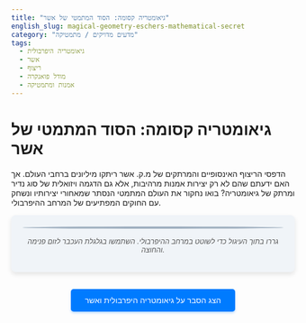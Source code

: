 ```yaml
---
title: "גיאומטריה קסומה: הסוד המתמטי של אשר"
english_slug: magical-geometry-eschers-mathematical-secret
category: "מדעים מדויקים / מתמטיקה"
tags:
  - גיאומטריה היפרבולית
  - אשר
  - ריצוף
  - מודל פואנקרה
  - אמנות ומתמטיקה
---
```

# גיאומטריה קסומה: הסוד המתמטי של אשר

הדפסי הריצוף האינסופיים והמרתקים של מ.ק. אשר ריתקו מיליונים ברחבי העולם. אך האם ידעתם שהם לא רק יצירות אמנות מרהיבות, אלא גם הדגמה ויזואלית של סוג נדיר ומרתק של גיאומטריה? בואו נחקור את העולם המתמטי הנסתר שמאחורי יצירותיו ונשחק עם החוקים המפתיעים של המרחב ההיפרבולי.

<div id="app-container">
    <canvas id="poincareCanvas"></canvas>
    <p id="canvas-instructions">גררו בתוך העיגול כדי לשוטט במרחב ההיפרבולי. השתמשו בגלגלת העכבר לזום פנימה והחוצה.</p>
</div>

<style>
    /* סגנונות כלליים לקונטיינר ולכפתור */
    #app-container {
        text-align: center;
        margin-bottom: 30px;
        padding: 20px;
        background-color: #f0f4f8; /* Light blue background */
        border-radius: 8px;
        box-shadow: 0 4px 8px rgba(0, 0, 0, 0.1);
    }

    #poincareCanvas {
        border: 2px solid #a0b0c0; /* Subtle border */
        border-radius: 50%; /* Make canvas look like a disk outline */
        background-color: #ffffff; /* White background for the disk */
        box-shadow: inset 0 0 10px rgba(0,0,0,0.1); /* Inner shadow */
        display: block; /* Center the canvas */
        margin: 0 auto 15px auto;
        cursor: grab; /* Default cursor */
    }

    #poincareCanvas:active {
         cursor: grabbing; /* Cursor when dragging */
    }

    #canvas-instructions {
        font-style: italic;
        color: #555;
        margin-top: 10px;
        font-size: 0.9em;
    }

    #toggleExplanation {
        display: block;
        margin: 20px auto;
        padding: 12px 25px;
        font-size: 1em;
        color: #fff;
        background-color: #007bff; /* Primary blue */
        border: none;
        border-radius: 5px;
        cursor: pointer;
        transition: background-color 0.3s ease;
        box-shadow: 0 2px 4px rgba(0, 123, 255, 0.3);
    }

    #toggleExplanation:hover {
        background-color: #0056b3; /* Darker blue on hover */
    }

    #explanation {
        margin-top: 30px;
        padding: 20px;
        border: 1px solid #d0d0d0;
        background-color: #ffffff;
        border-radius: 8px;
        box-shadow: 0 4px 8px rgba(0, 0, 0, 0.1);
        display: none; /* Initially hidden */
        text-align: right; /* Adjust text alignment if needed */
        line-height: 1.7;
        font-family: 'Arial', sans-serif; /* Better font */
        color: #333; /* Darker text color */
    }

    #explanation h2 {
        margin-top: 0;
        margin-bottom: 15px;
        border-bottom: 2px solid #007bff; /* Blue accent */
        padding-bottom: 10px;
        color: #007bff; /* Blue heading */
        font-size: 1.8em;
    }

    #explanation p, #explanation li {
        margin-bottom: 15px;
        font-size: 1.1em;
    }

    #explanation strong {
        color: #0056b3; /* Darker blue for emphasis */
    }
</style>

<button id="toggleExplanation">הצג הסבר על גיאומטריה היפרבולית ואשר</button>

<div id="explanation">
    <h2>הסבר: מסע אל המרחב ההיפרבולי דרך העיניים של אשר</h2>

    <p>ברוב חיינו, אנו פועלים תחת ההנחות של <strong>גיאומטריה אוקלידית</strong> – הגיאומטריה ה"שטוחה" והמוכרת לנו מכדור הארץ (במבט מקומי). בגיאומטריה הזו, ישרים מקבילים לעולם לא ייפגשו, וסכום הזוויות בכל משולש הוא בדיוק 180 מעלות.</p>

    <p>אבל דמיינו לרגע עולם שונה לחלוטין. עולם שבו דרך נקודה אחת מחוץ לישר, עוברים <em>אינסוף</em> ישרים שמקבילים לו! זהו אחד המאפיינים המסקרנים של <strong>גיאומטריה היפרבולית</strong>. בעולם כזה, משולשים מתנהגים אחרת: סכום הזוויות שלהם תמיד <em>קטן</em> מ-180 מעלות, והצורות מתכווצות ככל שמתרחקים ממרכז מסוים, למרות שגודלן ה"אמיתי" (היפרבולי) נשאר זהה.</p>

    <p>קשה לדמיין מרחב היפרבולי באופן ישיר. לכן, מתמטיקאים משתמשים ב<strong>מודלים</strong> – ייצוגים של המרחב ההיפרבולי על משטחים שאנו יכולים לדמיין (כמו מישור אוקלידי). המודל שתראו כאן הוא <strong>מודל דיסק פואנקרה</strong>. במודל זה, המרחב ההיפרבולי הוא החלק הפנימי של עיגול (דיסק). ה"קווים הישרים" ההיפרבוליים מיוצגים על ידי קשתות מעגלים או קטרים החוצים את שפת הדיסק בזווית ישרה. הקסם נוצר מכך שהמרחק בין נקודות בתוך הדיסק מוגדר באופן מיוחד – הוא גדל באופן דרמטי ככל שמתקרבים לשוליים. מבחינה היפרבולית, השוליים נמצאים במרחק אינסופי!</p>

    <p>התוצאה החזותית של הגדרת המרחק הזו היא שצורות בגודל היפרבולי קבוע נראות לנו (בעיניים אוקלידיות) קטנות יותר ויותר ככל שהן מתקרבות לשפת הדיסק. זה מאפשר "לדחוס" אינסוף עותקים של צורה נתונה לתוך הדיסק, במה שנקרא <strong>ריצוף היפרבולי</strong>. שלא כמו במישור האוקלידי, שבו רק ריצופים בסיסיים אפשריים (ריבועים, משולשים שווי צלעות, משושים משוכללים), במרחב היפרבולי ניתן לרצף את המישור באינסוף דרכים ועם אינסוף סוגים של מצולעים (וגם צורות מורכבות יותר!).</p>

    <p>האמן ההולנדי הגאון <strong>מ.ק. אשר (M.C. Escher)</strong> נתקל במושגים הללו דרך קשרים עם מתמטיקאים. למרות שלא היה מתמטיקאי פורמלי, הוא הבין את העיקרון הוויזואלי המדהים של התכווצות צורות לקראת הגבול האינסופי ואת האפשרויות הבלתי-נגמרות של ריצופים במרחב כזה. סדרת יצירותיו "מעגל גבולי" (Circle Limit), ובמיוחד 'מעגל גבולי III' עם הדגים ו-'מעגל גבולי IV' עם העטלפים, הן דוגמאות קלאסיות לריצופים היפרבוליים על דיסק פואנקרה. אשר יצר אותן באמצעות בנייה גיאומטרית אינטואיטיבית, והתוצאה היא לא פחות מקסומה – שילוב מושלם של אמנות, סימטריה ומתמטיקה עמוקה.</p>

    <p>הסימולציה שלפניכם מציגה דוגמה לריצוף היפרבולי בדיסק פואנקרה, בהשראת יצירותיו של אשר. הצורות (כאן מיוצגות על ידי דגים פשוטים) נראות קטנות יותר ככל שהן מתקרבות לקצה העיגול, למרות שגודלן ההיפרבולי זהה. גרירת העכבר בתוך הדיסק משנה את נקודת המבט שלכם במרחב ההיפרבולי ומאפשרת לכם לשוטט ולחקור את הריצוף האינסופי. שימוש בגלגלת העכבר מאפשר "להתקרב" או "להתרחק" מהריצוף.</p>

    <p>שחקו, חקרו, ונסו לדמיין את המרחב המוזר והיפה הזה שריתק את אשר ואת המתמטיקאים כאחד!</p>
</div>


<script>
    const canvas = document.getElementById('poincareCanvas');
    const ctx = canvas.getContext('2d');
    const toggleBtn = document.getElementById('toggleExplanation');
    const explanationDiv = document.getElementById('explanation');

    let width = 600;
    let height = 600;
    let radius = Math.min(width, height) / 2 - 10; // Radius of the Poincaré disk in pixels
    let centerX = width / 2;
    let centerY = height / 2;

    canvas.width = width;
    canvas.height = height;

    // Current "center" of the hyperbolic view within the Euclidean disk (complex number)
    // This represents the point in hyperbolic space that is currently at the Euclidean center (0,0)
    // We store this as a complex number {x, y} where x, y are coordinates in the Euclidean disk [-1, 1].
    let viewCenter = { x: 0, y: 0 }; // Initially, the hyperbolic origin is at the Euclidean center.

    // Zoom level (simplistic Euclidean scaling applied after hyperbolic transform)
    let zoom = 1.0;

    // Animation frame ID for render loop
    let animationFrameId = null;

    // --- Math Helpers for Poincaré Disk ---
    // Map Euclidean canvas coordinates (px, py) relative to canvas center, to complex number z within the disk
    function mapCanvasToDisk(px, py) {
        let rx = (px - centerX) / radius;
        let ry = (py - centerY) / radius;
        // Clamp to disk boundary if outside (optional, but good practice)
        let magSq = rx * rx + ry * ry;
        if (magSq > 1) {
             let mag = Math.sqrt(magSq);
             rx /= mag;
             ry /= mag;
        }
        return { x: rx, y: ry }; // Represents complex number rx + i*ry
    }

     // Map complex number z (disk coordinates [-1,1]) back to Euclidean canvas coordinates (px, py)
     // relative to canvas center.
     function mapDiskToCanvas(z) {
         let px = centerX + z.x * radius;
         let py = centerY + z.y * radius;
         return { x: px, y: py };
     }


     // Mobius transform M_a(z) = (z-a)/(1 - conj(a)*z)
     // This transform maps 'a' to 0. Used to bring a point 'z' into the frame centered at 'a'.
     // This is used to transform canonical tile positions into the current view frame (centered at viewCenter).
     // The inverse transform M_a^-1(z) = (z+a)/(1 + conj(a)*z) maps 0 to 'a'.
     // We need to transform the tile's canonical position `z_tile` using the inverse transform
     // that maps the current view center `viewCenter` to 0. This is T_{-viewCenter}(z_tile).
     // Let a = -viewCenter. We apply T_a(z) = (z+a)/(1 + conj(a)*z) to the tile's canonical position.
     function transformPointForView(z, currentViewCenter) {
         // Let a = -currentViewCenter
         let ax = -currentViewCenter.x;
         let ay = -currentViewCenter.y;
         let zx = z.x;
         let zy = z.y;

         // Calculate denominator: (1 + conj(a)*z)
         // conj(a) = (ax - i ay)
         // conj(a)*z = (ax - i ay)(zx + i zy) = (ax*zx + ay*zy) + i(ax*zy - ay*zx)
         let denR = 1 + (ax*zx + ay*zy);
         let denI = ax*zy - ay*zx;

         let denSq = denR*denR + denI*denI;

         if (denSq === 0) return {x: NaN, y: NaN}; // Should not happen unless viewCenter is exactly 1/|z|

         // Calculate numerator: (z + a)
         let numX = zx + ax;
         let numY = zy + ay;

         // Result (numX + i numY) / (denR + i denI)
         // = [(numX + i numY) * (denR - i denI)] / denSq
         // Real part: (numX * denR + numY * denI) / denSq
         // Imaginary part: (numY * denR - numX * denI) / denSq

         let resX = (numX * denR + numY * denI) / denSq;
         let resY = (numY * denR - numX * denI) / denSq;

         return { x: resX, y: resY };
     }

    // Hyperbolic scaling factor based on Euclidean position within the disk
    // Objects at Euclidean position z appear scaled by (1 - |z|^2) relative to their size at the origin
    function getHyperbolicScaleFactor(z) {
        let magSq = z.x * z.x + z.y * z.y;
        return Math.max(0, (1 - magSq) / (1 + magSq)); // Using the correct scaling factor (derivative of Mobius transform)
    }


    // --- Drawing Logic ---
    // Define base fish shape vertices and eye position in its canonical space (centered at origin, size ~0.3)
    const baseFishVertices = [
        { x: 0.25, y: 0 },   // Tail tip
        { x: 0.05, y: 0.08 },
        { x: -0.15, y: 0.08 }, // Body top
        { x: -0.3, y: 0 },   // Nose
        { x: -0.15, y: -0.08 }, // Body bottom
        { x: 0.05, y: -0.08 }
    ];
    const baseEyePos = { x: -0.2, y: 0.03 }; // Position relative to canonical origin

    // Function to draw a fish given its vertices (in Euclidean canvas coordinates) and colors
    function drawFish(vertices, eyePos, fillColor, strokeColor) {
        if (vertices.length < 3) return; // Need at least 3 vertices for a polygon

        ctx.fillStyle = fillColor;
        ctx.strokeStyle = strokeColor;
        ctx.lineWidth = 1.5;

        ctx.beginPath();
        ctx.moveTo(vertices[0].x, vertices[0].y);
        for (let i = 1; i < vertices.length; i++) {
            ctx.lineTo(vertices[i].x, vertices[i].y);
        }
        ctx.closePath();
        ctx.fill();
        ctx.stroke();

        // Draw eye as a circle
        if (eyePos) {
            ctx.fillStyle = 'black';
            ctx.beginPath();
            // Approximate the Euclidean size of the tile to scale the eye radius
            let avgScale = 0;
            if (vertices.length > 0) {
                let sumDistSq = 0;
                 let center = {x: 0, y: 0}; // Approximate Euclidean center of the shape on canvas
                 for(const v of vertices) { center.x += v.x; center.y += v.y; }
                 center.x /= vertices.length; center.y /= vertices.length;

                 for(const v of vertices) { sumDistSq += Math.pow(v.x - center.x, 2) + Math.pow(v.y - center.y, 2); }
                 // Use the average distance from center as a proxy for scale
                 let avgDist = Math.sqrt(sumDistSq / vertices.length);
                 avgScale = avgDist / (radius * 0.15); // Compare to base size
            }
            let eyeRadius = Math.max(1, Math.min(4, avgScale * 5)); // Scale eye radius, clamped
            ctx.arc(eyePos.x, eyePos.y, eyeRadius, 0, Math.PI * 2);
            ctx.fill();
        }
    }

    // Store tile definitions: { canonicalPos, colorIndex, rotation }
    let tilesToDraw = [];

    // Function to generate tile positions based on a grid in hyperbolic space
    function generateInitialTiling() {
        tilesToDraw = [];
        const colors = ['#ff6666', '#66b266', '#6666ff', '#ffcc66']; // Fish colors (Red, Green, Blue, Yellow-ish)
        const strokeColor = '#333'; // Outline color

        const hStep = 0.6; // Hyperbolic distance step between rings
        const maxRings = 7; // Max number of rings to generate
        const baseAngularDivisions = 8; // Angular divisions on the first ring

        // Add the central tile (at hyperbolic origin)
        tilesToDraw.push({ canonicalPos: { x: 0, y: 0 }, colorIndex: 0, rotation: 0 });

        for (let k = 1; k <= maxRings; ++k) {
            // Calculate Euclidean radius for this hyperbolic distance
            let r_euc = Math.tanh(k * hStep / 2);

            // Stop if Euclidean radius is too close to the boundary
            if (r_euc > 0.98) break;

            // Determine number of points on this ring. Increase with distance.
            let numPoints = baseAngularDivisions * k; // Simple increase

            for (let j = 0; j < numPoints; ++j) {
                let angle = 2 * Math.PI * j / numPoints;

                // Calculate the hyperbolic position for this point
                let tilePos = { x: r_euc * Math.cos(angle), y: r_euc * Math.sin(angle) };

                // Add the tile definition
                tilesToDraw.push({
                    canonicalPos: tilePos,
                    colorIndex: (k + j) % colors.length, // Vary color
                    rotation: angle // Orient fish outwards
                });
            }
        }

         // Optional: Sort tiles by Euclidean distance from the current view center
         // Drawing nearer tiles last can prevent some rendering artifacts (though clipping helps).
         // Sorting is computationally expensive, might skip for performance.
         // Let's skip for simplicity and rely on canvas clipping.
    }


    function draw() {
        ctx.clearRect(0, 0, width, height);

        // Draw the disk boundary
        ctx.beginPath();
        ctx.arc(centerX, centerY, radius, 0, Math.PI * 2);
        ctx.strokeStyle = '#a0b0c0';
        ctx.lineWidth = 2;
        ctx.stroke();

        ctx.save(); // Save state before clipping
        ctx.beginPath();
        ctx.arc(centerX, centerY, radius - 1, 0, Math.PI * 2); // Clip slightly inside the border
        ctx.clip(); // Clip subsequent drawing to the disk

        // Calculate the inverse transform parameters for the current view center
        // We need to transform tile canonical positions `z_tile` by T_{-viewCenter}(z_tile)
        // to get their positions in the current view.
        let invVC = { x: -viewCenter.x, y: -viewCenter.y };

        // Determine the effective scale multiplier combining zoom and base shape size
        const baseShapeCanvasScale = radius * 0.15; // How large the base shape appears at the origin (Euclidean pixels)

        // Draw tiles
        for (const tile of tilesToDraw) {
            // Get the tile's position in the current view by applying the inverse view transform
            let currentViewPos = transformPointForView(tile.canonicalPos, viewCenter); // Should use viewCenter directly as the 'a' parameter to map viewCenter -> 0

            // Check if the transformed position is outside the Euclidean disk (and visible)
             let euclideanMagSq = currentViewPos.x * currentViewPos.x + currentViewPos.y * currentViewPos.y;
             if (euclideanMagSq >= 1.0) { // Add a small buffer? No, clipping handles it.
                 continue; // Skip drawing if outside the visible disk
             }

            // Calculate the hyperbolic scale factor at this position
            let scaleFactorH = getHyperbolicScaleFactor(currentViewPos);

            // Apply zoom and hyperbolic scaling
            let totalScale = scaleFactorH * zoom * baseShapeCanvasScale;

            // If scale is too small, don't draw (performance optimization)
            if (totalScale * Math.max(baseFishVertices[0].x, baseFishVertices[0].y) < 0.5) continue; // Skip if shape becomes tiny

            // Transform the base shape vertices and eye position for this specific tile
            let transformedVertices = baseFishVertices.map(v => {
                // Apply tile's canonical rotation around its own origin
                let rotatedX = v.x * Math.cos(tile.rotation) - v.y * Math.sin(tile.rotation);
                let rotatedY = v.x * Math.sin(tile.rotation) + v.y * Math.cos(tile.rotation);

                // Scale the rotated vertex and position it based on the tile's current view position (in Euclidean canvas coords)
                // The position `currentViewPos` is in [-1, 1] disk coordinates. Scale by radius to get canvas pixels relative to center.
                let finalX = centerX + currentViewPos.x * radius + rotatedX * totalScale;
                let finalY = centerY + currentViewPos.y * radius + rotatedY * totalScale;

                return { x: finalX, y: finalY };
            });

            // Transform eye position
             let baseEye = baseEyePos;
             let rotatedEyeX = baseEye.x * Math.cos(tile.rotation) - baseEye.y * Math.sin(tile.rotation);
             let rotatedEyeY = baseEye.x * Math.sin(tile.rotation) + baseEye.y * Math.cos(tile.rotation);
             let finalEyeX = centerX + currentViewPos.x * radius + rotatedEyeX * totalScale;
             let finalEyeY = centerY + currentViewPos.y * radius + rotatedEyeY * totalScale;
             let transformedEye = { x: finalEyeX, y: finalEyeY };

            // Get colors
            const colors = ['#ff6666', '#66b266', '#6666ff', '#ffcc66']; // Fish colors
            const strokeColor = '#333'; // Outline color

            // Draw the transformed fish
            drawFish(transformedVertices, transformedEye, colors[tile.colorIndex], strokeColor);
        }

         // Restore canvas state to remove clipping
         ctx.restore();
    }

    // --- Animation Loop ---
    function render() {
        draw();
        animationFrameId = requestAnimationFrame(render);
    }

    // --- Event Handlers ---
    let isDragging = false;
    let lastMousePos = { x: 0, y: 0 };

    canvas.addEventListener('mousedown', (e) => {
        const rect = canvas.getBoundingClientRect();
        const mouseX = e.clientX - rect.left;
        const mouseY = e.clientY - rect.top;
        const distSq = Math.pow(mouseX - centerX, 2) + Math.pow(mouseY - centerY, 2);

        if (distSq <= radius * radius) {
            isDragging = true;
            lastMousePos = { x: mouseX, y: mouseY };
            canvas.style.cursor = 'grabbing';
            if (animationFrameId === null) { // Start rendering only when interaction happens
                 render();
            }
        }
    });

    canvas.addEventListener('mousemove', (e) => {
        if (!isDragging) return;

        const rect = canvas.getBoundingClientRect();
        const mouseX = e.clientX - rect.left;
        const mouseY = e.clientY - rect.top;

        // Convert current and previous mouse positions to disk coordinates
        const currentDiskPos = mapCanvasToDisk(mouseX, mouseY);
        const lastDiskPos = mapCanvasToDisk(lastMousePos.x, lastMousePos.y);

        // We want the viewCenter to be transformed such that the point under the mouse
        // remains under the mouse.
        // Let oldVC be the old viewCenter.
        // The point under the mouse had hyperbolic coordinate Z_mouse_old = T_{oldVC}^-1(lastDiskPos).
        // We want the new viewCenter newVC such that T_{newVC}^-1(currentDiskPos) = Z_mouse_old.
        // This is equivalent to T_{newVC}(Z_mouse_old) = currentDiskPos.
        // T_{newVC}(T_{oldVC}^-1(lastDiskPos)) = currentDiskPos.
        // This is complex. A simpler, visually effective approach is to perform a hyperbolic translation
        // on the viewCenter itself. The Mobius transform that maps A to B is T_B(T_A^-1(z)).
        // We are mapping lastDiskPos to currentDiskPos. The transform is T_{currentDiskPos}(T_{lastDiskPos}^-1(z)).
        // We want to apply this transform to the *inverse* of the current view center? No.
        // We want to move the *origin* (viewCenter) by the amount the mouse moved *in hyperbolic space*.
        // The hyperbolic "movement vector" is essentially a Mobius transform M that maps lastDiskPos to currentDiskPos.
        // We want the new viewCenter to be M applied to the old viewCenter.
        // The Mobius transform mapping a to b is M(z) = ( (b-a) + (1-b conj(a)) z ) / ( (1-conj(b)a) + (conj(b)-conj(a)) z ) -- too complex

        // Let's simplify and use the inverse transform that maps currentPos to lastPos, and apply it to viewCenter.
        // Let a = currentDiskPos, b = lastDiskPos. We want T that maps a to b. T(z) = (z-a)/(1-conj(a)z)? No.
        // The transform that maps a to 0 is M_a(z) = (z-a)/(1-conj(a)z).
        // The transform that maps 0 to b is M_b^-1(z) = (z+b)/(1+conj(b)z).
        // Transform mapping a to b is M_b^-1(M_a(z)) = ( (z-a)/(1-conj(a)z) + b ) / ( 1 + conj(b)*(z-a)/(1-conj(a)z) )
        // This is getting too complex for a simple interaction handler.

        // Back to the simple approach: define a function that maps a delta vector (like mouse move) to a hyperbolic translation.
        // A hyperbolic translation by distance D along the x-axis is T(z) = (z+tanh(D/2))/(1+tanh(D/2)z).
        // This linear delta update was wrong. Let's find the point that WAS at the center.
        // Let vc = viewCenter. The point at the center was vc. Where is it now after the move?
        // The new view center vc' is the point that is now at the Euclidean center.
        // The inverse transform T_vc^-1 maps the center (0) to vc.
        // The points in the old view are z_old = T_vc(z_euclidean).
        // The points in the new view are z_new = T_vc'(z_euclidean).
        // T_vc'(z_euclidean) = T_vc(z_euclidean_prime) where z_euclidean_prime is the *old* euclidean coordinate of the mouse.
        // z_euclidean_prime = lastDiskPos. z_euclidean = currentDiskPos.
        // T_vc'(currentDiskPos) = T_vc(lastDiskPos).
        // Apply T_vc'^-1 to both sides: currentDiskPos = T_vc'^-1(T_vc(lastDiskPos)).
        // Let M be the Mobius transform that maps currentDiskPos to lastDiskPos. M(currentDiskPos) = lastDiskPos.
        // We want newVC = M(oldVC).
        // The transform mapping a to b is M_{a \to b}(z).
        // M_{a \to b}(z) = T_b(T_a^{-1}(z))
        // a = currentDiskPos, b = lastDiskPos.
        // M(z) = T_{lastDiskPos}(T_{currentDiskPos}^{-1}(z)).
        // Need to implement Mobius transform composition and inversion.

        // Mobius transform function T_a(z) = (z+a)/(1 + conj(a)z)
        function mobiusTransform(z, a) {
             let az = a.x, ay = a.y;
             let zx = z.x, zy = z.y;

             let denR = 1 + (az*zx + ay*zy);
             let denI = az*zy - ay*zx;
             let denSq = denR*denR + denI*denI;

             if (denSq === 0) return {x: NaN, y: NaN};

             let numX = zx + az;
             let numY = zy + ay;

             let resX = (numX * denR + numY * denI) / denSq;
             let resY = (numY * denR - numX * denI) / denSq;
             return {x: resX, y: resY};
        }

        // Inverse Mobius transform T_a^-1(z) = (z-a)/(1 - conj(a)z)
        function inverseMobiusTransform(z, a) {
            let az = a.x, ay = a.y;
            let zx = z.x, zy = z.y;

            let denR = 1 - (az*zx + ay*zy); // conj(a) = (ax, -ay). conj(a)z = (ax-i ay)(zx+i zy) = (ax zx + ay zy) + i (ax zy - ay zx). So 1 - conj(a)z has real part 1 - (ax zx + ay zy)
            let denI = -(ax*zy - ay*zx); // Imaginary part of 1 - conj(a)z is -(ax zy - ay zx)
             // Wait, the definition of T_a(z) uses '+a' and '+conj(a)z'. The inverse T_a^-1(z) uses '-a' and '-conj(a)z'.
             // If T_a(z) = (z+a)/(1 + conj(a)z), then T_a^-1(w) is such that w = (z+a)/(1 + conj(a)z). w(1+conj(a)z) = z+a. w + w conj(a) z = z + a. w-a = z(1 - w conj(a)). z = (w-a)/(1 - w conj(a)).
             // So T_a^-1(z) = (z-a)/(1 - z conj(a)).
             // Let a = viewCenter. We applied T_{-a} to canonical points. Let's rename transformPointForView to applyInverseViewTransform.
             // applyInverseViewTransform(z_canonical, viewCenter) applies T_{-viewCenter}(z_canonical). This is correct.

             // Now for drag: mouse moves from m1_euclidean to m2_euclidean.
             // m1_disk = mapCanvasToDisk(m1_euclidean), m2_disk = mapCanvasToDisk(m2_euclidean).
             // We want the point that was at m1_disk (in the old view) to be at m2_disk (in the new view).
             // Let oldVC be old viewCenter, newVC be new viewCenter.
             // Point Z has Euclidean coord m1_disk in old view: m1_disk = T_{-oldVC}(Z). Z = T_{-oldVC}^{-1}(m1_disk) = T_{oldVC}(m1_disk).
             // We want Z to have Euclidean coord m2_disk in new view: m2_disk = T_{-newVC}(Z). Z = T_{-newVC}^{-1}(m2_disk) = T_{newVC}(m2_disk).
             // So T_{oldVC}(m1_disk) = T_{newVC}(m2_disk).
             // Apply T_{m2_disk}^{-1} to both sides: T_{m2_disk}^{-1}(T_{oldVC}(m1_disk)) = newVC.
             // T_a^{-1}(z) = (z-a)/(1 - z conj(a)).
             // T_b(z) = (z+b)/(1 + conj(b)z).
             // T_a^{-1}(T_b(z))
             // Need to implement composition: M_1(M_2(z)).
             // M_{a \to b}(z) = (z-a)/(1 - conj(a)z) followed by (z+b)/(1+conj(b)z) ... this is wrong
             // Transform mapping a to b is T_b(T_a^{-1}(z)) where T_a^{-1}(z) is hyperbolic translation by -a?
             // The transform that moves 'a' to '0' is M_a(z) = (z-a)/(1-conj(a)z).
             // The transform that moves '0' to 'b' is M_b^{-1}(z) = (z+b)/(1+conj(b)z).
             // The transform mapping 'a' to 'b' is M_b^{-1}(M_a(z)). This is it.
             // Let a = lastDiskPos, b = currentDiskPos. We want to apply M_b^{-1}(M_a(z)) to the old viewCenter.
             // newVC = M_b^{-1}(M_a(oldVC)).

             let a = lastDiskPos;
             let b = currentDiskPos;
             let z = viewCenter; // old view center

             // M_a(z) = (z-a)/(1-conj(a)z)
             let conj_a_zR = a.x*z.x + a.y*z.y; // conj(a) = (ax, -ay). conj(a)z = (ax-i ay)(zx+i zy) = (ax zx + ay zy) + i(ax zy - ay zx)
             let conj_a_zI = a.x*z.y - a.y*z.x; // Should be (ax zy - ay zx) if a is not conjugated. Let's assume 'a' is the complex number. conj(a) = {x: a.x, y: -a.y}. conj(a)z = (ax - i ay)(zx + i zy) = (ax zx + ay zy) + i (ax zy - ay zx). Yes.
             let temp_denR = 1 - conj_a_zR;
             let temp_denI = -conj_a_zI;
             let temp_denSq = temp_denR*temp_denR + temp_denI*temp_denI;

             if (temp_denSq === 0) { console.warn("Mobius transform denominator is zero!"); return z; } // Avoid division by zero

             let temp_numX = z.x - a.x;
             let temp_numY = z.y - a.y;

             let intermediate_zX = (temp_numX * temp_denR + temp_numY * temp_denI) / temp_denSq;
             let intermediate_zY = (temp_numY * temp_denR - temp_numX * temp_denI) / temp_denSq;
             let intermediate_z = {x: intermediate_zX, y: intermediate_zY};

             // M_b^{-1}(intermediate_z) = (intermediate_z + b) / (1 + conj(b) * intermediate_z)
             let bzR = b.x * intermediate_z.x + b.y * intermediate_z.y;
             let bzI = b.x * intermediate_z.y - b.y * intermediate_z.x;
             let res_denR = 1 + bzR;
             let res_denI = bzI;
             let res_denSq = res_denR*res_denR + res_denI*res_denI;

             if (res_denSq === 0) { console.warn("Inverse Mobius transform denominator is zero!"); return z; } // Should not happen inside disk

             let res_numX = intermediate_z.x + b.x;
             let res_numY = intermediate_z.y + b.y;

             let newVC_x = (res_numX * res_denR + res_numY * res_denI) / res_denSq;
             let newVC_y = (res_numY * res_denR - res_numX * res_denI) / res_denSq;

             // Clamp newVC to stay within the disk (conceptually, floating point errors)
             let magSq = newVC_x * newVC_x + newVC_y * newVC_y;
              if (magSq > 1) {
                  let mag = Math.sqrt(magSq);
                  newVC_x /= mag;
                  newVC_y /= mag;
              }

             viewCenter = {x: newVC_x, y: newVC_y};

             lastMousePos = { x: mouseX, y: mouseY };
             // Render is called via requestAnimationFrame loop
        }
    });

    canvas.addEventListener('mouseup', () => {
        isDragging = false;
        canvas.style.cursor = 'grab';
         // Stop rendering if no interaction for a while? No, keep loop running for smooth hover effects later maybe.
    });

    canvas.addEventListener('mouseleave', () => {
         isDragging = false;
         canvas.style.cursor = 'grab';
         // Stop rendering if no interaction? No.
    });


    canvas.addEventListener('wheel', (e) => {
        e.preventDefault(); // Prevent page scroll

        const zoomFactor = e.deltaY < 0 ? 1.1 : 0.9; // Zoom in/out speed
        const oldZoom = zoom;
        zoom *= zoomFactor;
        zoom = Math.max(0.5, Math.min(10, zoom)); // Clamp zoom level

        // Optional: Zoom towards the mouse position
        // This requires mapping mouse pos to hyperbolic space, scaling the view, and mapping back.
        // Complex Mobius math involved. Let's do a simpler zoom relative to center for now.
        // If we zoom by factor F, and the point under the mouse was at z_disk, its new pos z'_disk should be related.
        // A hyperbolic scaling by factor S around the origin maps z to tanh(S * atanh(z)).
        // Our zoom isn't a hyperbolic scaling, it's a Euclidean scaling of the rendered tiles.
        // Simple Euclidean zoom relative to center is easiest with current drawing method.

        // If rendering loop is not active, start it
        if (animationFrameId === null) {
            render();
        }
    });


    // --- Initial Setup ---
    generateInitialTiling(); // Generate tile positions once
    render(); // Start the animation loop

    // Toggle explanation visibility
    toggleBtn.addEventListener('click', () => {
        const isHidden = explanationDiv.style.display === 'none';
        explanationDiv.style.display = isHidden ? 'block' : 'none';
        toggleBtn.textContent = isHidden ? 'הסתר הסבר על גיאומטריה היפרבולית ואשר' : 'הצג הסבר על גיאומטריה היפרבולית ואשר';
    });

    // Optional: Regenerate tiles or redraw on resize
    window.addEventListener('resize', () => {
        // If canvas size changes dynamically, update variables:
        // canvas.width = canvas.clientWidth;
        // canvas.height = canvas.clientHeight;
        // width = canvas.width;
        // height = canvas.height;
        // centerX = width / 2;
        // centerY = height / 2;
        // radius = Math.min(width, height) / 2 - 10;
        // If viewCenter was stored as ratio, update absolute value. If not, it's fine.
        // Redraw happens via the render loop.
        // If using fixed size, resize does nothing to canvas, only layout.
         // Let's stick to fixed size for simplicity as canvas dimensions are set explicitly.
         render(); // Request redraw on window resize (in case container/layout changes)
    });

    // Initial render request
    render();


</script>